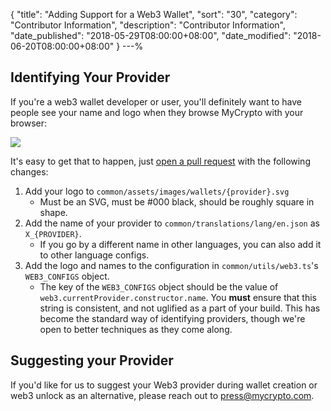 {
 "title": "Adding Support for a Web3 Wallet",
 "sort": "30",
 "category": "Contributor Information",
 "description": "Contributor Information",
 "date_published": "2018-05-29T08:00:00+08:00",
 "date_modified": "2018-06-20T08:00:00+08:00"
}
---%

## Identifying Your Provider

If you're a web3 wallet developer or user, you'll definitely want to have people see your name and logo when they browse MyCrypto with your browser:

![](https://i.imgur.com/vsj1NqA.png)

It's easy to get that to happen, just [open a pull request](https://github.com/MyCryptoHQ/MyCrypto) with the following changes:

1. Add your logo to `common/assets/images/wallets/{provider}.svg`
   * Must be an SVG, must be #000 black, should be roughly square in shape.
2. Add the name of your provider to `common/translations/lang/en.json` as `X_{PROVIDER}`.
   * If you go by a different name in other languages, you can also add it to other language configs.
3. Add the logo and names to the configuration in `common/utils/web3.ts`'s `WEB3_CONFIGS` object.
   * The key of the `WEB3_CONFIGS` object should be the value of `web3.currentProvider.constructor.name`. You **must** ensure that this string is consistent, and not uglified as a part of your build. This has become the standard way of identifying providers, though we're open to better techniques as they come along.
   
## Suggesting your Provider

If you'd like for us to suggest your Web3 provider during wallet creation or web3 unlock as an alternative, please reach out to press@mycrypto.com.
